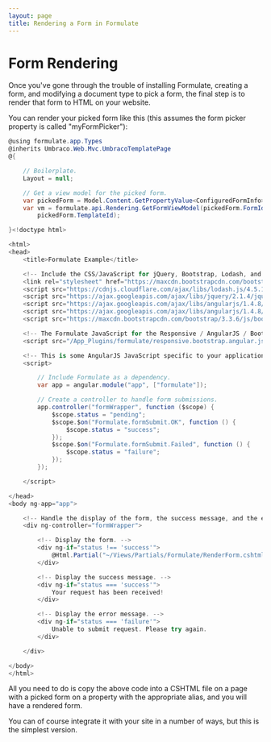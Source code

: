 ```yaml
---
layout: page
title: Rendering a Form in Formulate
---
```


# Form Rendering
Once you've gone through the trouble of installing Formulate, creating a form, and modifying a document type to pick a form, the final step is to render that form to HTML on your website.

You can render your picked form like this (this assumes the form picker property is called "myFormPicker"):

```csharp
@using formulate.app.Types
@inherits Umbraco.Web.Mvc.UmbracoTemplatePage
@{

    // Boilerplate.
    Layout = null;

    // Get a view model for the picked form.
    var pickedForm = Model.Content.GetPropertyValue<ConfiguredFormInfo>("myFormPicker");
    var vm = formulate.api.Rendering.GetFormViewModel(pickedForm.FormId, pickedForm.LayoutId,
        pickedForm.TemplateId);

}<!doctype html>

<html>
<head>
    <title>Formulate Example</title>

    <!-- Include the CSS/JavaScript for jQuery, Bootstrap, Lodash, and AngularJS. -->
    <link rel="stylesheet" href="https://maxcdn.bootstrapcdn.com/bootstrap/3.3.6/css/bootstrap.min.css" />
    <script src="https://cdnjs.cloudflare.com/ajax/libs/lodash.js/4.5.1/lodash.min.js"></script>
    <script src="https://ajax.googleapis.com/ajax/libs/jquery/2.1.4/jquery.min.js"></script>
    <script src="https://ajax.googleapis.com/ajax/libs/angularjs/1.4.8/angular.min.js"></script>
    <script src="https://ajax.googleapis.com/ajax/libs/angularjs/1.4.8/angular-messages.min.js"></script>
    <script src="https://maxcdn.bootstrapcdn.com/bootstrap/3.3.6/js/bootstrap.min.js" integrity="sha384-0mSbJDEHialfmuBBQP6A4Qrprq5OVfW37PRR3j5ELqxss1yVqOtnepnHVP9aJ7xS" crossorigin="anonymous"></script>

    <!-- The Formulate JavaScript for the Responsive / AngularJS / Bootstrap form template. -->
    <script src="/App_Plugins/formulate/responsive.bootstrap.angular.js"></script>

    <!-- This is some AngularJS JavaScript specific to your application. -->
    <script>

        // Include Formulate as a dependency.
        var app = angular.module("app", ["formulate"]);

        // Create a controller to handle form submissions.
        app.controller("formWrapper", function ($scope) {
            $scope.status = "pending";
            $scope.$on("Formulate.formSubmit.OK", function () {
                $scope.status = "success";
            });
            $scope.$on("Formulate.formSubmit.Failed", function () {
                $scope.status = "failure";
            });
        });

    </script>

</head>
<body ng-app="app">

    <!-- Handle the display of the form, the success message, and the error message. -->
    <div ng-controller="formWrapper">

        <!-- Display the form. -->
        <div ng-if="status !== 'success'">
            @Html.Partial("~/Views/Partials/Formulate/RenderForm.cshtml", vm)
        </div>

        <!-- Display the success message. -->
        <div ng-if="status === 'success'">
            Your request has been received!
        </div>

        <!-- Display the error message. -->
        <div ng-if="status === 'failure'">
            Unable to submit request. Please try again.
        </div>

    </div>

</body>
</html>
```

All you need to do is copy the above code into a CSHTML file on a page with a picked form on a property with the appropriate alias, and you will have a rendered form.

You can of course integrate it with your site in a number of ways, but this is the simplest version.